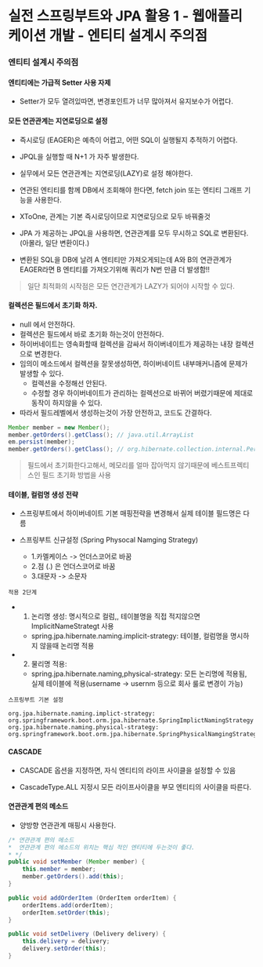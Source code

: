 # 실전 스프링부트와 JPA 활용 1 - 웹애플리케이션 개발 - 엔티티 설계시 주의점

### 엔티티 설계시 주의점

#### 엔티티에는 가급적 Setter 사용 자제
- Setter가 모두 열려있따면, 변경포인트가 너무 많아져서 유지보수가 어렵다.

#### 모든 연관관계는 지연로딩으로 설정
- 즉시로딩 (EAGER)은 예측이 어렵고, 어떤 SQL이 실행될지 추적하기 어렵다.
- JPQL을 실행할 때 N+1 가 자주 발생한다.
- 실무에서 모든 연관관계는 지연로딩(LAZY)로 설정 해야한다.
- 연관된 엔티티를 함께 DB에서 조회해야 한다면, fetch join 또는 엔티티 그래프 기능을 사용한다.
- XToOne, 관계는 기본 즉시로딩이므로 지연로딩으로 모두 바꿔줄것

- JPA 가 제공하는 JPQL을 사용하면, 연관관계를 모두 무시하고 SQL로 변환된다. (아몰라, 일단 변환이다.)
- 변환된 SQL을 DB에 날려 A 엔티티만 가져오게되는데 A와 B의 연관관계가 EAGER라면 B 엔티티를 가져오기위해 쿼리가 N번 만큼 더 발생함!!

> 일단 최적화의 시작점은 모든 연간관계가 LAZY가 되어야 시작할 수 있다.

#### 컬렉션은 필드에서 초기화 하자.
- null 에서 안전하다.
- 컬렉션은 필드에서 바로 초기화 하는것이 안전하다.
- 하이버네이트는 영속화할때 컬렉션을 감싸서 하이버네이트가 제공하는 내장 컬렉션으로 변경한다.
- 임의이 메소드에서 컬렉션을 잘못생성하면, 하이버네이트 내부매커니즘에 문제가 발생할 수 있다.
    - 컬렉션을 수정해선 안된다.
    - 수정할 경우 하이버네이트가 관리하는 컬렉션으로 바뀌어 버렸기때문에 제대로 동작이 하지않을 수 있다.
- 따라서 필드레벨에서 생성하는것이 가장 안전하고, 코드도 간결하다.

```java
Member member = new Member();
member.getOrders().getClass(); // java.util.ArrayList
em.persist(member);
member.getOrders().getClass(); // org.hibernate.collection.internal.PersistentBag
```

> 필드에서 초기화한다고해서, 메모리를 얼마 잡아먹지 않기때문에 베스트프렉티스인 필드 초기화 방법을 사용

#### 테이블, 컬럼명 생성 전략
- 스프링부트에서 하이버네이트 기본 매핑전략을 변경해서 실제 테이블 필드명은 다름

- 스프링부트 신규설정  (Spring Physocal Namging Strategy)
    - 1.카멜케이스 -> 언더스코어로 바꿈
    - 2.점 (.) 은 언더스코어로 바꿈
    - 3.대문자 -> 소문자

`적용 2단계`
- 1. 논리명 생성: 명시적으로 컬럼,, 테이블명을 직접 적지않으면 ImplicitNameStrategt 사용
    - spring.jpa.hibernate.naming.implicit-strategy: 테이블, 컬럼명을 명시하지 않을때 논리명 적용
- 2. 물리명 적용: 
    - spring.jpa.hibernate.naming,physical-strategy: 모든 논리명에 적용됨, 실제 테이블에 적용(username -> usernm 등으로 회사 룰로 변경이 가능)

`스프링부트 기본 설정`
```properties
org.jpa.hibernate.naming.implict-strategy: org.springframework.boot.orm.jpa.hibernate.SpringImplictNamingStrategy
org.jpa.hibernate.naming.physical-strategy: org.springframework.boot.orm.jpa.hibernate.SpringPhysicalNamgingStrategy
```

#### CASCADE
- CASCADE 옵션을 지정하면, 자식 엔티티의 라이프 사이클을 설정할 수 있음

* CascadeType.ALL 지정시 모든 라이프사이클을 부모 엔티티의 사이클을 따른다.

#### 연관관계 편의 메소드
- 양방향 연관관계 매핑시 사용한다.

```java
/* 연관관계 편의 메소드
*  연관관계 편의 메소드의 위치는 핵심 적인 엔티티에 두는것이 좋다.
* */
public void setMember (Member member) {
    this.member = member;
    member.getOrders().add(this);
}

public void addOrderItem (OrderItem orderItem) {
    orderItems.add(orderItem);
    orderItem.setOrder(this);
}

public void setDelivery (Delivery delivery) {
    this.delivery = delivery;
    delivery.setOrder(this);
}
```
